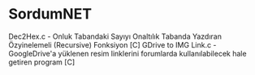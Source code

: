 # SordumNET
Dec2Hex.c            - Onluk Tabandaki Sayıyı Onaltılık Tabanda Yazdıran Özyinelemeli (Recursive) Fonksiyon [C]
GDrive to IMG Link.c - GoogleDrive'a yüklenen resim linklerini forumlarda kullanılabilecek hale getiren program [C]
